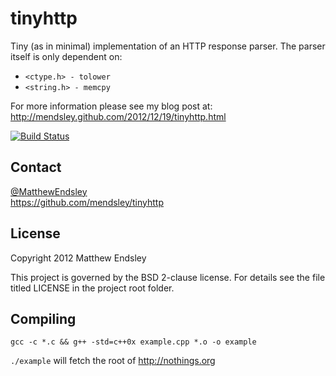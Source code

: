 tinyhttp
========
Tiny (as in minimal) implementation of an HTTP response parser. The parser
itself is only dependent on:
* `<ctype.h> - tolower`
* `<string.h> - memcpy`

For more information please see my blog post at: <http://mendsley.github.com/2012/12/19/tinyhttp.html>

[![Build Status](https://api.travis-ci.org/mendsley/tinyhttp.png)](http://travis-ci.org/mendsley/tinyhttp)

Contact
-------
[@MatthewEndsley](https://twitter.com/#!/MatthewEndsley)  
<https://github.com/mendsley/tinyhttp>

License
-------
Copyright 2012 Matthew Endsley

This project is governed by the BSD 2-clause license. For details see the file
titled LICENSE in the project root folder.

Compiling
---------
`gcc -c *.c && g++ -std=c++0x example.cpp *.o -o example`

`./example` will fetch the root of <http://nothings.org>
